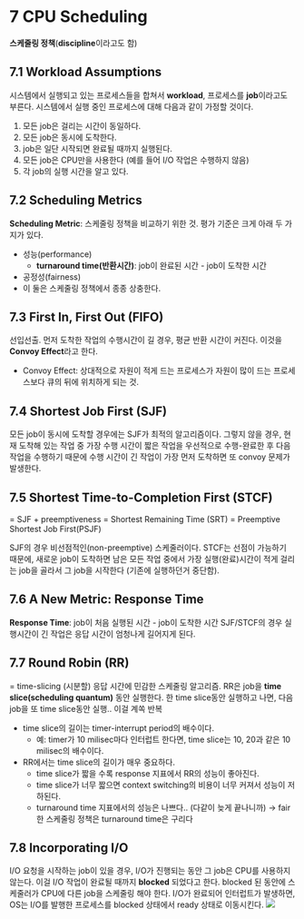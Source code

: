 # 7 CPU Scheduling

**스케줄링 정책**(**discipline**이라고도 함)


## 7.1 Workload Assumptions

시스템에서 실행되고 있는 프로세스들을 합쳐서 **workload**, 프로세스를 **job**이라고도 부른다. 시스템에서 실행 중인 프로세스에 대해 다음과 같이 가정할 것이다.
1. 모든 job은 걸리는 시간이 동일하다.
2. 모든 job은 동시에 도착한다.
3. job은 일단 시작되면 완료될 때까지 실행된다.
4. 모든 job은 CPU만을 사용한다 (예를 들어 I/O 작업은 수행하지 않음)
5. 각 job의 실행 시간을 알고 있다.

## 7.2 Scheduling Metrics

**Scheduling Metric**: 스케줄링 정책을 비교하기 위한 것. 평가 기준은 크게 아래 두 가지가 있다. 
- 성능(performance)
    - **turnaround time(반환시간)**: job이 완료된 시간 - job이 도착한 시간
- 공정성(fairness)
- 이 둘은 스케줄링 정책에서 종종 상충한다.

## 7.3 First In, First Out (FIFO)

선입선출.
먼저 도착한 작업의 수행시간이 길 경우, 평균 반환 시간이 커진다. 이것을 **Convoy Effect**라고 한다.
- Convoy Effect: 상대적으로 자원이 적게 드는 프로세스가 자원이 많이 드는 프로세스보다 큐의 뒤에 위치하게 되는 것.

## 7.4 Shortest Job First (SJF)

모든 job이 동시에 도착할 경우에는 SJF가 최적의 알고리즘이다. 그렇지 않을 경우, 현재 도착해 있는 작업 중 가장 수행 시간이 짧은 작업을 우선적으로 수행-완료한 후 다음 작업을 수행하기 때문에 수행 시간이 긴 작업이 가장 먼저 도착하면 또 convoy 문제가 발생한다.

## 7.5 Shortest Time-to-Completion First (STCF)

= SJF + preemptiveness
= Shortest Remaining Time (SRT)
= Preemptive Shortest Job First(PSJF)

SJF의 경우 비선점적인(non-preemptive) 스케줄러이다. STCF는 선점이 가능하기 때문에, 새로운 job이 도착하면 남은 모든 작업 중에서 가장 실행(완료)시간이 적게 걸리는 job을 골라서 그 job을 시작한다 (기존에 실행하던거 중단함).

## 7.6 A New Metric: Response Time

**Response Time**: job이 처음 실행된 시간 - job이 도착한 시간
SJF/STCF의 경우 실행시간이 긴 작업은 응답 시간이 엄청나게 길어지게 된다.

## 7.7 Round Robin (RR)

= time-slicing (시분할)
응답 시간에 민감한 스케줄링 알고리즘.
RR은 job을 **time slice(scheduling quantum)** 동안 실행한다. 한 time slice동안 실행하고 나면, 다음 job을 또 time slice동안 실행.. 이걸 계쏙 반복
- time slice의 길이는 timer-interrupt period의 배수이다.
    - 예: timer가 10 milisec마다 인터럽트 한다면, time slice는 10, 20과 같은 10 milisec의 배수이다.
- RR에서는 time slice의 길이가 매우 중요하다.
    - time slice가 짧을 수록 response 지표에서 RR의 성능이 좋아진다.
    - time slice가 너무 짧으면 context switching의 비용이 너무 커져서 성능이 저하된다.
    - turnaround time 지표에서의 성능은 나쁘다.. (다같이 늦게 끝나니까)
    → fair한 스케줄링 정책은 turnaround time은 구리다

## 7.8 Incorporating I/O

I/O 요청을 시작하는 job이 있을 경우, I/O가 진행되는 동안 그 job은 CPU를 사용하지 않는다. 이걸 I/O 작업이 완료될 때까지 **blocked** 되었다고 한다. blocked 된 동안에 스케줄러가 CPU에 다른 job을 스케줄링 해야 한다.
I/O가 완료되어 인터럽트가 발생하면, OS는 I/O를 발행한 프로세스를 blocked 상태에서 ready 상태로 이동시킨다.
![](https://i.imgur.com/XGgkOcA.png)
